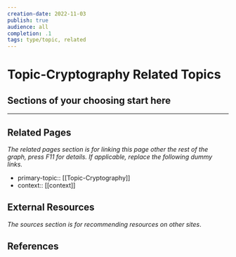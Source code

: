 ```yaml
---
creation-date: 2022-11-03
publish: true
audience: all
completion: .1
tags: type/topic, related
---
```

# Topic-Cryptography Related Topics

## Sections of your choosing start here

---
## Related Pages
*The related pages section is for linking this page other the rest of the graph, press F11 for details. If applicable, replace the following dummy links.*
- primary-topic:: [[Topic-Cryptography]]
- context:: \[\[context\]\]

## External Resources
*The sources section is for recommending resources on other sites*.

## References
